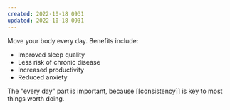 ```yaml
---
created: 2022-10-18 0931
updated: 2022-10-18 0931
---
```


Move your body every day. Benefits include:

- Improved sleep quality
- Less risk of chronic disease
- Increased productivity
- Reduced anxiety

The "every day" part is important, because [[consistency]] is key to most things worth doing.